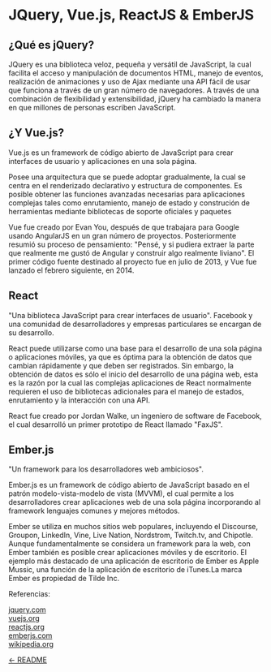 # JQuery, Vue.js, ReactJS & EmberJS

## ¿Qué es jQuery?

JQuery es una biblioteca veloz, pequeña y versátil de JavaScript,  la cual facilita el acceso y manipulación de documentos HTML, manejo de eventos, realización de animaciones y uso de Ajax mediante una  API fácil de usar que funciona a través de un gran número de navegadores. A través de una combinación de flexibilidad y extensibilidad, jQuery ha cambiado la manera en que millones de personas escriben JavaScript.

## ¿Y  Vue.js?

Vue.js es un framework de código abierto de JavaScript para crear interfaces de usuario y aplicaciones en una sola página.

Posee una arquitectura que se puede adoptar gradualmente, la cual se centra en el renderizado declarativo y estructura de componentes. Es posible obtener las funciones avanzadas necesarias para aplicaciones complejas tales como enrutamiento, manejo de estado y construción de herramientas mediante bibliotecas de soporte oficiales y paquetes

Vue fue creado por Evan You, después de que trabajara para Google usando AngularJS en un gran número de proyectos.  Posteriormente resumió su proceso de pensamiento: "Pensé, y si pudiera extraer la parte que realmente me gustó de Angular y construir algo realmente liviano". El primer código fuente destinado al proyecto fue en julio de 2013, y Vue fue lanzado el febrero siguiente, en 2014.

## React

"Una biblioteca JavaScript para crear interfaces de usuario".  Facebook y una comunidad de desarrolladores y empresas particulares se encargan de su desarrollo.

React puede utilizarse como una base para el desarrollo de una sola página o aplicaciones móviles, ya que es óptima para la obtención de datos que cambian rápidamente y que  deben ser registrados. Sin embargo, la obtención de datos es sólo el inicio del desarrollo de una página web, esta es la razón por la cual las complejas aplicaciones de React normalmente requieren el uso de bibliotecas adicionales para el manejo de estados, enrutamiento y la interacción con una API.

React fue creado por Jordan Walke, un ingeniero de software de Facebook, el cual  desarrolló un primer prototipo de React llamado "FaxJS".

## Ember.js

"Un framework para los desarrolladores web ambiciosos".

Ember.js es un framework de código abierto de JavaScript basado en el patrón modelo-vista-modelo de vista (MVVM), el cual  permite a los desarrolladores crear aplicaciones web de una sola página incorporando al framework lenguajes comunes y mejores métodos.

Ember se utiliza en muchos sitios web populares, incluyendo el Discourse, Groupon, LinkedIn, Vine, Live Nation, Nordstrom, Twitch.tv, and Chipotle. Aunque fundamentalmente se considera un framework para la web, con Ember también es posible crear aplicaciones móviles y de escritorio. El ejemplo más destacado de una aplicación de escritorio de Ember es Apple Mussic, una función de la aplicación de escritorio de iTunes.La marca Ember es propiedad de Tilde Inc.

Referencias:

[jquery.com](https://jquery.com)  
[vuejs.org](https://vuejs.org)  
[reactjs.org](https://reactjs.org)  
[emberjs.com](https://emberjs.com)  
[wikipedia.org](https://en.wikipedia.org)

[<- README](./README.md)
